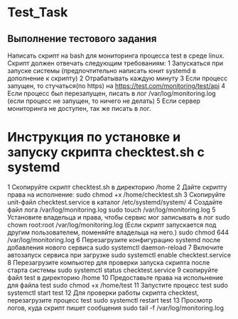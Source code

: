 # Test_Task
## Выполнение тестового задания 
Написать скрипт на bash для мониторинга процесса test в среде linux.
Скрипт должен отвечать следующим требованиям:
 1 Запускаться при запуске системы (предпочтительно написать юнит
systemd в дополнение к скрипту)
 2 Отрабатывать каждую минуту
 3 Если процесс запущен, то стучаться(по https) на
https://test.com/monitoring/test/api
 4 Если процесс был перезапущен, писать в лог /var/log/monitoring.log
(если процесс не запущен, то ничего не делать)
 5 Если сервер мониторинга не доступен, так же писать в лог.

# Инструкция по установке и запуску скрипта checktest.sh с systemd
1 Скопируйте скрипт checktest.sh в директорию /home
2 Дайте скрипту права на исполнение:
  sudo chmod +x /home/checktest.sh
3 Скопируйте unit-файл checktest.service в каталог /etc/systemd/system/
4 Создайте файл лога /var/log/monitoring.log
  sudo touch /var/log/monitoring.log
5 Установите владельца и права, чтобы сервис мог записывать в лог
  sudo chown root:root /var/log/monitoring.log (Если скрипт запускается под другим пользователем, поменяйте владельца на него.)
  sudo chmod 644 /var/log/monitoring.log
6 Перезагрузите конфигурацию systemd после добавления нового сервиса
  sudo systemctl daemon-reload
7 Включите автозапуск сервиса при загрузке
  sudo systemctl enable checktest.service
8 Перезагрузите компьютер для проверки запуска скрипта после старта системы
  sudo systemctl status checktest.service
9 скопируйте файл test в директорию /home
10 Предоставьте права на испольнение для файла test
  sudo chmod +x /home/test
11 Запустите процесс test
  sudo systemctl start test
12 Для проверки работы скрипта checktest, перезагрузите процесс test
  sudo systemctl restart test
13 Просмотр логов, куда скрипт пишет сообщения
  sudo tail -f /var/log/monitoring.log


  
